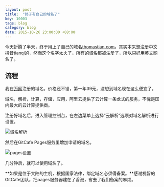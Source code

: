 ```yaml
---
layout: post
title:  "终于有自己的域名了"
key: 10003
tags: blog
category: blog
date: 2015-10-26 23:00:00 +08:00
---
```


今天折腾了半天，终于用上了自己的域名[thomastian.com](http://www.thomastian.com)。其实本来想注册中文拼音tianqi的，然而这个名字太火了，所有的域名都被注册了，所以只好用英文网名了。

<!--more-->

## 流程

我在[万网](http://wanwang.aliyun.com/)注册的域名，价格还不错，第一年39元，没想到域名现在这么便宜了。

域名，解析，计算，存储，应用，阿里云提供了云计算一条龙式的服务，不愧是国内最大的云计算提供商。

注册好域名后，进入管理控制台，在左边菜单上选择“云解析”选项对域名解析进行设置。

<!-- PELICAN_END_SUMMARY -->

![域名解析](http://ww4.sinaimg.cn/large/73bd9e13jw1exex8t4v5lj20ok03kdft.jpg)

然后在GitCafe Pages服务里增加申请的域名。

![pages设置](http://ww2.sinaimg.cn/large/73bd9e13jw1exexbgh6sij20bn05x3yh.jpg)

几分钟后，就可以使用域名了。

**如果是位于大陆的主机，根据国家法律，绑定域名必须得备案。**感谢机智的GitCafe团队，把pages服务器建在了香港，省去了我们备案的麻烦。

